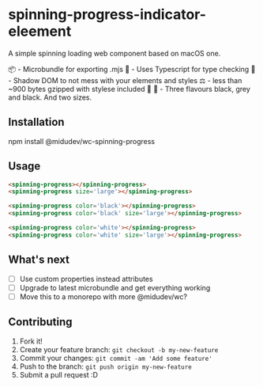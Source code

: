 # spinning-progress-indicator-eleement
A simple spinning loading web component based on macOS one.

📦 - Microbundle for exporting .mjs
🔎 - Uses Typescript for type checking
👻 - Shadow DOM to not mess with your elements and styles
⚖️ - less than ~900 bytes gzipped with stylese included 💅
🍦 - Three flavours black, grey and black. And two sizes.

## Installation

npm install @midudev/wc-spinning-progress

## Usage

```html
<spinning-progress></spinning-progress>
<spinning-progress size='large'></spinning-progress>

<spinning-progress color='black'></spinning-progress>
<spinning-progress color='black' size='large'></spinning-progress>

<spinning-progress color='white'></spinning-progress>
<spinning-progress color='white' size='large'></spinning-progress>
```

## What's next

- [ ] Use custom properties instead attributes
- [ ] Upgrade to latest microbundle and get everything working
- [ ] Move this to a monorepo with more @midudev/wc?

## Contributing

1. Fork it!
2. Create your feature branch: `git checkout -b my-new-feature`
3. Commit your changes: `git commit -am 'Add some feature'`
4. Push to the branch: `git push origin my-new-feature`
5. Submit a pull request :D
